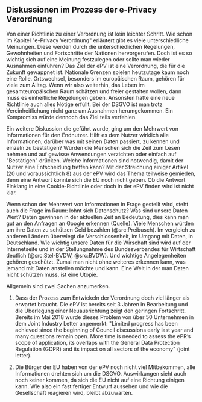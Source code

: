 ## Diskussionen im Prozess der e-Privacy Verordnung

Von einer Richtlinie zu einer Verordnung ist kein leichter Schritt. Wie schon im Kapitel "e-Privacy Verordnung" erläutert gibt es viele unterschiedliche Meinungen. Diese werden durch die unterschiedlichen Regelungen, Gewohnheiten und Fortschritte der Nationen hervorgerufen. Doch ist es so wichtig sich auf eine Meinung festzulegen oder sollte man wieder Ausnahmen einführen? Das Ziel der ePV ist eine Verordnung, die für die Zukunft gewappnet ist. Nationale Grenzen spielen heutzutage kaum noch eine Rolle. Ortswechsel, besonders im europäischen Raum, gehören für viele zum Alltag. Wenn wir also weiterhin, das Leben im gesamteuropäischen Raum schätzen und freier gestalten wollen, dann muss es einheitliche Regelungen geben. Ansonsten hatte eine neue Richtlinie auch alles Nötige erfüllt. Bei der DSGVO ist man trotz Vereinheitlichung nicht ganz um Ausnahmen herumgekommen. Ein Kompromiss würde dennoch das Ziel teils verfehlen.

Ein weitere Diskussion die geführt wurde, ging um den Mehrwert von Informationen für den Endnutzer. Hilft es dem Nutzer wirklich alle Informationen, darüber was mit seinen Daten passiert, zu kennen und einzeln zu bestätigen? Würden die Menschen sich die Zeit zum Lesen nehmen und auf gewisse Anwendungen verzichten oder einfach auf "Bestätigen" drücken. Welche Informationen sind notwendig, damit der Nutzer eine Entscheidung treffen kann? Mit der Streichung einiger Artikel (20 und voraussichtlich 8) aus der ePV wird das Thema teilweise gemieden, denn eine Antwort konnte sich die EU noch nicht geben. Ob die Antwort Einklang in eine Cookie-Richtlinie oder doch in der ePV finden wird ist nicht klar.

Wenn schon der Mehrwert von Informationen in Frage gestellt wird, steht auch die Frage im Raum: lohnt sich Datenschutz? Was sind unsere Daten Wert? Daten gewinnen in der aktuellen Zeit an Bedeutung, dies kann man gut an den Anfragen an Google erkennen (Quelle). Viele Menschen würden um ihre Daten zu schützen Geld bezahlen (@src:Preibusch). Im vergleich zu anderen Ländern überwiegt die Verschlossenheit, im Umgang mit Daten, in Deutschland. Wie wichtig unsere Daten für die Wirschaft sind wird auf der Internetseite und in der Stellungnahme des Bundesverbandes für Wirtschaft deutlich (@src:Stel-BVDW, @src:BVDW). Und wichtige Angelegenheiten gehören geschützt. Zumal man nicht ohne weiteres erkennen kann, was jemand mit Daten anstellen möchte und kann. Eine Welt in der man Daten nicht schützen muss, ist eine Utopie.

Allgemein sind zwei Sachen anzumerken.

1. Dass der Prozess zum Entwickeln der Verordnung doch viel länger als erwartet braucht. Die ePV ist bereits seit 3 Jahren in Bearbeitung und die Überlegung einer Neuausrichtung zeigt den geringen Fortschritt. Bereits im Mai 2018 wurde dieses Problem von über 50 Unternehmen in dem Joint Industry Letter angemerkt: "Limited progress has been achieved since the beginning of Council discussions early last year and many questions remain open. More time is needed to assess the ePR’s scope of application, its overlaps with the General Data Protection Regulation (GDPR) and its impact on all sectors of the economy" (joint letter).

2. Die Bürger der EU haben von der ePV noch nicht viel Mitbekommen, alle Informationen drehten sich um die DSGVO. Auswirkungen sieht auch noch keiner kommen, da sich die EU nicht auf eine Richtung einigen kann. Wie also ein fast fertiger Entwurf aussehen  und wie die Gesellschaft reagieren wird, bleibt abzuwarten.
